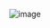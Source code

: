 ![image](https://github.com/Brunapupo/calculadora-react/assets/112135250/8a356cca-e069-47e2-9866-d87821bff8a9)


